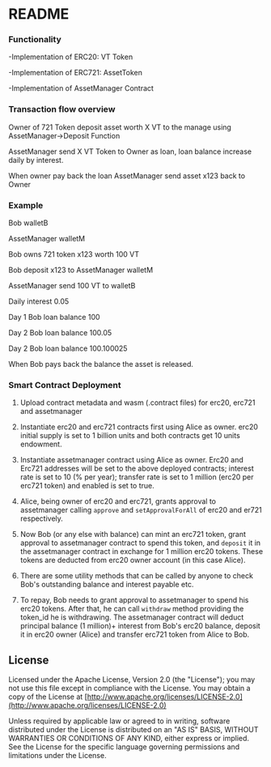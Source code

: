 # README #


###  Functionality ###


-Implementation of ERC20:     VT Token

-Implementation of ERC721:    AssetToken

-Implementation of AssetManager Contract


### Transaction flow overview ###
Owner of 721 Token deposit asset worth X VT to the manage using AssetManager->Deposit Function

AssetManager send X VT Token to Owner as loan, loan balance increase daily by interest. 

When owner pay back the loan AssetManager send asset x123 back to Owner

### Example ###

Bob  walletB

AssetManager walletM

Bob owns 721 token x123 worth 100 VT

Bob deposit x123 to AssetManager walletM

AssetManager send 100 VT to walletB

Daily interest 0.05

Day 1 Bob loan balance 100

Day 2 Bob loan balance 100.05

Day 2 Bob loan balance 100.100025

When Bob pays back the balance the asset is released. 

### Smart Contract Deployment ###


1. Upload contract metadata and wasm (.contract files) for erc20, erc721 and assetmanager

2. Instantiate erc20 and erc721 contracts first using Alice as owner. erc20 initial supply is set to 1 billion units and both contracts get 10 units endowment.

3. Instantiate assetmanager contract using Alice as owner. Erc20 and Erc721 addresses will be set to the above deployed contracts; interest rate is set to 10 (% per year); transfer rate is set to 1 million (erc20 per erc721 token) and enabled is set to true.

4. Alice, being owner of erc20 and erc721, grants approval to assetmanager calling `approve` and `setApprovalForAll` of erc20 and er721 respectively.

5. Now Bob (or any else with balance) can mint an erc721 token, grant approval to assetmanager contract to spend this token, and `deposit` it in the assetmanager contract in exchange for 1 million erc20 tokens. These tokens are deducted from erc20 owner account (in this case Alice). 

6. There are some utility methods that can be called by anyone to check Bob's outstanding balance and interest payable etc.

7. To repay, Bob needs to grant approval to assetmanager to spend his erc20 tokens. After that, he can call `withdraw` method providing the token_id he is withdrawing. The assetmanager contract will deduct principal balance (1 million)+ interest from Bob's erc20 balance, deposit it in erc20 owner (Alice) and transfer erc721 token from Alice to Bob.

## License

Licensed under the Apache License, Version 2.0 (the "License");
you may not use this file except in compliance with the License.
You may obtain a copy of the License at [http://www.apache.org/licenses/LICENSE-2.0](http://www.apache.org/licenses/LICENSE-2.0)

Unless required by applicable law or agreed to in writing, software
distributed under the License is distributed on an "AS IS" BASIS,
WITHOUT WARRANTIES OR CONDITIONS OF ANY KIND, either express or implied.
See the License for the specific language governing permissions and
limitations under the License.
